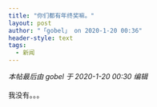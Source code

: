 ```yaml
---
title: "你们都有年终奖嘛。"
layout: post
author: "「gobel」 on 2020-1-20 00:36"
header-style: text
tags:
  - 新闻
---
```


<head></head>
<body>
 <i class="pstatus"> 本帖最后由 gobel 于 2020-1-20 00:30 编辑 </i>
 <br> 
 <br> 我没有。。。
 <br>
</body>


